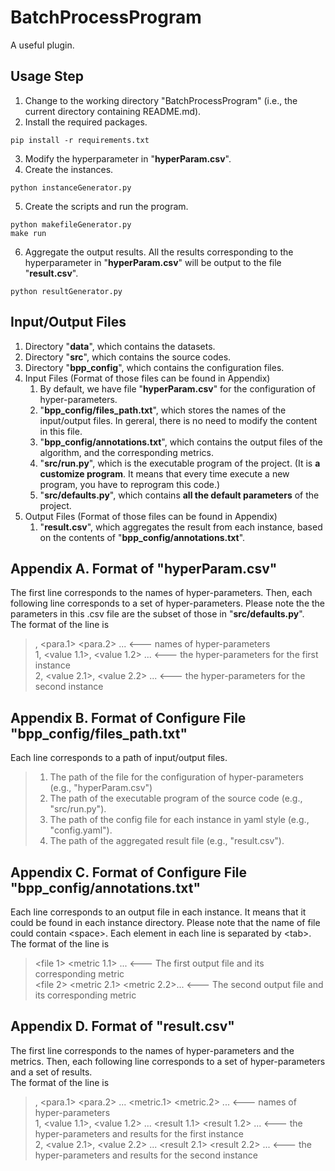 # BatchProcessProgram
A useful plugin.

## Usage Step
1. Change to the working directory "BatchProcessProgram" (i.e., the current directory containing README.md). <br>
2. Install the required packages. <br>
```
pip install -r requirements.txt
```
3. Modify the hyperparameter in "**hyperParam.csv**". <br>
4. Create the instances. <br>
```
python instanceGenerator.py
```
5. Create the scripts and run the program. <br>
```
python makefileGenerator.py
make run
```
6. Aggregate the output results. All the results corresponding to the hyperparameter in "**hyperParam.csv**" will be output to the file "**result.csv**". <br>
```
python resultGenerator.py
```

## Input/Output Files
1. Directory "**data**", which contains the datasets. <br>
2. Directory "**src**", which contains the source codes. <br>
3. Directory "**bpp_config**", which contains the configuration files. <br>
4. Input Files (Format of those files can be found in Appendix) <br>
   1. By default, we have file "**hyperParam.csv**" for the configuration of hyper-parameters. <br>
   2. "**bpp_config/files_path.txt**", which stores the names of the input/output files. In gereral, there is no need to modify the content in this file. <br>
   3. "**bpp_config/annotations.txt**", which contains the output files of the algorithm, and the corresponding metrics. <br>
   4. "**src/run.py**", which is the executable program of the project. (It is **a customize program**. It means that every time execute a new program, you have to reprogram this code.) <br>
   5. "**src/defaults.py**", which contains **all the default parameters** of the project. <br>
5. Output Files (Format of those files can be found in Appendix) <br>
   1. "**result.csv**", which aggregates the result from each instance, based on the contents of "**bpp_config/annotations.txt**". <br>

  
## Appendix A. Format of "hyperParam.csv"
The first line corresponds to the names of hyper-parameters. Then, each following line corresponds to a set of hyper-parameters. Please note the the parameters in this .csv file are the subset of those in "**src/defaults.py**". <br>
The format of the line is <br>
>  , <para.1> <para.2> ... <--- names of hyper-parameters <br>
> 1, <value 1.1>, <value 1.2> ... <--- the hyper-parameters for the first instance <br>
> 2, <value 2.1>, <value 2.2> ... <--- the hyper-parameters for the second instance <br>


## Appendix B. Format of Configure File "bpp_config/files_path.txt"
Each line corresponds to a path of input/output files. <br>
> 1. The path of the file for the configuration of hyper-parameters (e.g., "hyperParam.csv")
> 2. The path of the executable program of the source code (e.g., "src/run.py").
> 3. The path of the config file for each instance in yaml style (e.g., "config.yaml").
> 4. The path of the aggregated result file (e.g., "result.csv").


## Appendix C. Format of Configure File "bpp_config/annotations.txt"
Each line corresponds to an output file in each instance. It means that it could be found in each instance directory. Please note that the name of file could contain \<space\>. Each element in each line is separated by \<tab\>. <br>
The format of the line is <br>
> <file 1> <metric 1.1> ... <--- The first output file and its corresponding metric <br>
> <file 2> <metric 2.1> <metric 2.2>... <--- The second output file and its corresponding metric <br>


## Appendix D. Format of "result.csv"
The first line corresponds to the names of hyper-parameters and the metrics. Then, each following line corresponds to a set of hyper-parameters and a set of results. <br>
The format of the line is <br>
>  , <para.1> <para.2> ... <metric.1> <metric.2> ... <--- names of hyper-parameters <br>
> 1, <value 1.1>, <value 1.2> ... <result 1.1> <result 1.2> ... <--- the hyper-parameters and results for the first instance <br>
> 2, <value 2.1>, <value 2.2> ... <result 2.1> <result 2.2> ... <--- the hyper-parameters and results for the second instance <br>




